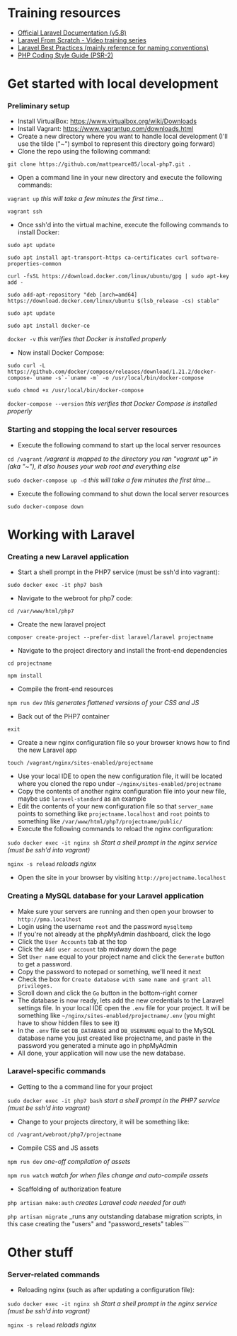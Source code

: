 # Training resources

- [Official Laravel Documentation (v5.8)](https://laravel.com/docs/5.8)
- [Laravel From Scratch - Video training series](https://laracasts.com/series/laravel-from-scratch-2018)
- [Laravel Best Practices (mainly reference for naming conventions)](http://www.laravelbestpractices.com/)
- [PHP Coding Style Guide (PSR-2)](https://www.php-fig.org/psr/psr-2/)

# Get started with local development

### Preliminary setup

- Install VirtualBox: https://www.virtualbox.org/wiki/Downloads
- Install Vagrant: https://www.vagrantup.com/downloads.html
- Create a new directory where you want to handle local development (I'll use the tilde ("~") symbol to represent this directory going forward)
- Clone the repo using the following command:

```git clone https://github.com/mattpearce85/local-php7.git .```

- Open a command line in your new directory and execute the following commands:

```vagrant up``` _this will take a few minutes the first time..._

```vagrant ssh```

- Once ssh'd into the virtual machine, execute the following commands to install Docker:

```sudo apt update```

```sudo apt install apt-transport-https ca-certificates curl software-properties-common```

```curl -fsSL https://download.docker.com/linux/ubuntu/gpg | sudo apt-key add -```

```sudo add-apt-repository "deb [arch=amd64] https://download.docker.com/linux/ubuntu $(lsb_release -cs) stable"```

```sudo apt update```

```sudo apt install docker-ce```

```docker -v``` _this verifies that Docker is installed properly_

- Now install Docker Compose:

```sudo curl -L https://github.com/docker/compose/releases/download/1.21.2/docker-compose-`uname -s`-`uname -m` -o /usr/local/bin/docker-compose```

```sudo chmod +x /usr/local/bin/docker-compose```

```docker-compose --version``` _this verifies that Docker Compose is installed properly_

### Starting and stopping the local server resources

- Execute the following command to start up the local server resources

```cd /vagrant``` _/vagrant is mapped to the directory you ran "vagrant up" in (aka "~"), it also houses your web root and everything else_

```sudo docker-compose up -d``` _this will take a few minutes the first time..._

- Execute the following command to shut down the local server resources

```sudo docker-compose down```

# Working with Laravel

### Creating a new Laravel application

- Start a shell prompt in the PHP7 service (must be ssh'd into vagrant):

```sudo docker exec -it php7 bash```

- Navigate to the webroot for php7 code:

```cd /var/www/html/php7```

- Create the new laravel project

```composer create-project --prefer-dist laravel/laravel projectname```

- Navigate to the project directory and install the front-end dependencies

```cd projectname```

```npm install```

- Compile the front-end resources

```npm run dev``` _this generates flattened versions of your CSS and JS_

- Back out of the PHP7 container

```exit```

- Create a new nginx configuration file so your browser knows how to find the new Laravel app

```touch /vagrant/nginx/sites-enabled/projectname```

- Use your local IDE to open the new configuration file, it will be located where you cloned the repo under `~/nginx/sites-enabled/projectname`
- Copy the contents of another nginx configuration file into your new file, maybe use `laravel-standard` as an example
- Edit the contents of your new configuration file so that `server_name` points to something like `projectname.localhost` and `root` points to something like `/var/www/html/php7/projectname/public/`
- Execute the following commands to reload the nginx configuration:

```sudo docker exec -it nginx sh``` _Start a shell prompt in the nginx service (must be ssh'd into vagrant)_

```nginx -s reload``` _reloads nginx_

- Open the site in your browser by visiting ```http://projectname.localhost```

### Creating a MySQL database for your Laravel application

- Make sure your servers are running and then open your browser to ```http://pma.localhost```
- Login using the username `root` and the password `mysqltemp`
- If you're not already at the phpMyAdmin dashboard, click the logo
- Click the `User Accounts` tab at the top
- Click the `Add user account` tab midway down the page
- Set `User name` equal to your project name and click the `Generate` button to get a password.
- Copy the password to notepad or something, we'll need it next
- Check the box for `Create database with same name and grant all privileges.`
- Scroll down and click the `Go` button in the bottom-right corner
- The database is now ready, lets add the new credentials to the Laravel settings file. In your local IDE open the `.env` file for your project. It will be something like `~/nginx/sites-enabled/projectname/.env` (you might have to show hidden files to see it)
- In the `.env` file set `DB_DATABASE` and `DB_USERNAME` equal to the MySQL database name you just created like projectname, and paste in the password you generated a minute ago in phpMyAdmin
- All done, your application will now use the new database.

### Laravel-specific commands

- Getting to the a command line for your project

```sudo docker exec -it php7 bash``` _start a shell prompt in the PHP7 service (must be ssh'd into vagrant)_

- Change to your projects directory, it will be something like:

```cd /vagrant/webroot/php7/projectname```

- Compile CSS and JS assets

```npm run dev``` _one-off compilation of assets_

```npm run watch``` _watch for when files change and auto-compile assets_

- Scaffolding of authorization feature

```php artisan make:auth``` _creates Laravel code needed for auth_

```php artisan migrate``` _runs any outstanding database migration scripts, in this case creating the "users" and "password_resets" tables```

# Other stuff

### Server-related commands

- Reloading nginx (such as after updating a configuration file):

```sudo docker exec -it nginx sh``` _Start a shell prompt in the nginx service (must be ssh'd into vagrant)_

```nginx -s reload``` _reloads nginx_
